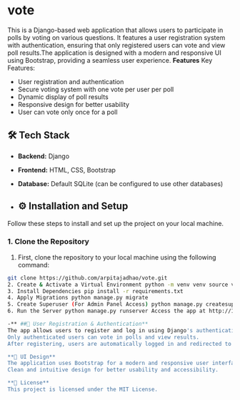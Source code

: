 # vote
This is a Django-based web application that allows users to participate in polls by voting on various questions. It features a user registration system with authentication, ensuring that only registered users can vote and view poll results.The application is designed with a modern and responsive UI using Bootstrap, providing a seamless user experience.
**Features**
Key Features:

- User registration and authentication
- Secure voting system with one vote per user per poll
- Dynamic display of poll results
- Responsive design for better usability
- User can vote only once for a poll
  

## 🛠️ Tech Stack  
- **Backend:** Django  
- **Frontend:** HTML, CSS, Bootstrap  
- **Database:** Default SQLite (can be configured to use other databases)

- ## ⚙️ Installation and Setup  
Follow these steps to install and set up the project on your local machine.  

### 1. **Clone the Repository**  
1. First, clone the repository to your local machine using the following command:  
```bash
git clone https://github.com/arpitajadhao/vote.git
2. Create & Activate a Virtual Environment python -m venv venv source venv/bin/activate On Windows: venv\Scripts\activate
3. Install Dependencies pip install -r requirements.txt
4. Apply Migrations python manage.py migrate
5. Create Superuser (For Admin Panel Access) python manage.py createsuperuser
6. Run the Server python manage.py runserver Access the app at http://127.0.0.1:8000/ and the admin panel at http://127.0.0.1:8000/admin/.

-** ##🔐 User Registration & Authentication**
The app allows users to register and log in using Django's authentication system.
Only authenticated users can vote in polls and view results.
After registering, users are automatically logged in and redirected to the polls index page.

**🎨 UI Design**
The application uses Bootstrap for a modern and responsive user interface.
Clean and intuitive design for better usability and accessibility.

**📜 License**
This project is licensed under the MIT License.


